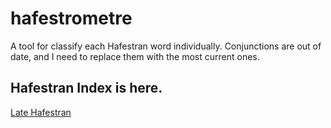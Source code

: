 # hafestrometre
A tool for classify each Hafestran word individually. Conjunctions are out of date, and I need to replace them with the most current ones.

## Hafestran Index is here.
[Late Hafestran](https://waa.ai/tUWm)<br />
